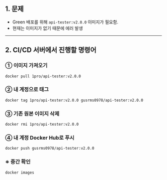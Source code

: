 ## 1. 문제

- Green 배포를 위해 `api-tester:v2.0.0` 이미지가 필요함.
- 현재는 이미지가 없기 때문에 에러 발생

---

## 2. CI/CD 서버에서 진행할 명령어

### ① 이미지 가져오기

```
docker pull 1pro/api-tester:v2.0.0
```

### ② 내 계정으로 태그

```
docker tag 1pro/api-tester:v2.0.0 gusrms0978/api-tester:v2.0.0
```

### ③ 기존 원본 이미지 삭제

```
docker rmi 1pro/api-tester:v2.0.0
```

### ④ 내 계정 Docker Hub로 푸시

```
docker push gusrms0978/api-tester:v2.0.0
```

### ※ 중간 확인

```
docker images
```
